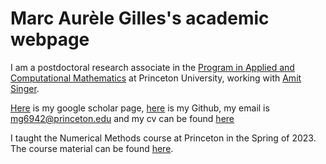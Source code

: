 # Marc Aurèle Gilles's academic webpage

I am a postdoctoral research associate in the [Program in Applied and Computational Mathematics](https://www.pacm.princeton.edu/) at Princeton University, working with [Amit Singer](http://web.math.princeton.edu/~amits/).

[Here](https://scholar.google.com/citations?user=yAeZSxQAAAAJ&hl=en) is my google scholar page, [here](https://github.com/ma-gilles/) is my Github, my email is mg6942@princeton.edu and my cv can be found [here](ma_gilles_cv.pdf)

I taught the Numerical Methods course at Princeton in the Spring of 2023. The course material can be found [here](mat321/mat321.md).